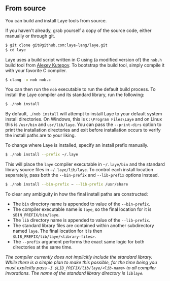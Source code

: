 ## From source

You can build and install Laye tools from source.

If you haven't already, grab yourself a copy of the source code, either manually or through git.

```sh
$ git clone git@github.com:laye-lang/laye.git
$ cd laye
```

Laye uses a build script written in C using (a modified version of) the `nob.h` build tool from [Alexey Kutepov](https://tsoding.github.io/). To bootstrap the build tool, simply compile it with your favorite C compiler.

```sh
$ clang -o nob nob.c
```

You can then run the `nob` executable to run the default build process. To install the Laye compiler and its standard library, run the following:

```sh
$ ./nob install
```

By default, `./nob install` will attempt to install Laye to your default system install directories. On Windows, this is `C:\Program Files\Laye` and on Linux this is `/usr/bin` and `usr/lib/laye`. You can pass the `--print-dirs` option to print the installation directories and exit before installation occurs to verify the install paths are to your liking.

To change where Laye is installed, specify an install prefix manually.

```sh
$ ./nob install --prefix ~/.laye
```

This will place the `laye` compiler executable in `~/.laye/bin` and the standard library source files in `~/.laye/lib/laye`. To control each install location separately, pass both the `--bin-prefix` and `--lib-prefix` options instead.

```sh
$ ./nob install --bin-prefix ~ --lib-prefix /usr/share
```

To clear any ambiguity in how the final install paths are constructed:
- The `bin` directory name is appended to value of the `--bin-prefix`.
- The compiler executable name is `laye`, so the final location for it is `$BIN_PREFIX/bin/laye`.
- The `lib` directory name is appended to value of the `--lib-prefix`.
- The standard library files are contained within another subdirectory named `laye`. The final location for it is then `$LIB_PREFIX/lib/laye/<library-files>`.
- The `--prefix` argument performs the exact same logic for both directories at the same time.

*The compiler currently does not implicitly include the standard library. While there is a simple plan to make this possible, for the time being you must explicitly pass `-I $LIB_PREFIX/lib/laye/<lib-name>` to all compiler invorations. The name of the standard library directory is `liblaye`.*
